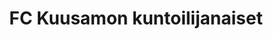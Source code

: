 ---
title: FC Kuusamon kuntoilijanaiset
ruka: ye
aktiviteetti: ye
slug:
update: 2022-03-28-17:05
products: Kesä-aikaan hauskaa jalkapalloa kuntoilumielessä kaikenikäisille naisille kolmesti viikossa! Vuorot alkavat 1.6.22 ja tarkemmat ajat varmistuvat Toukokuun aikana.
---
